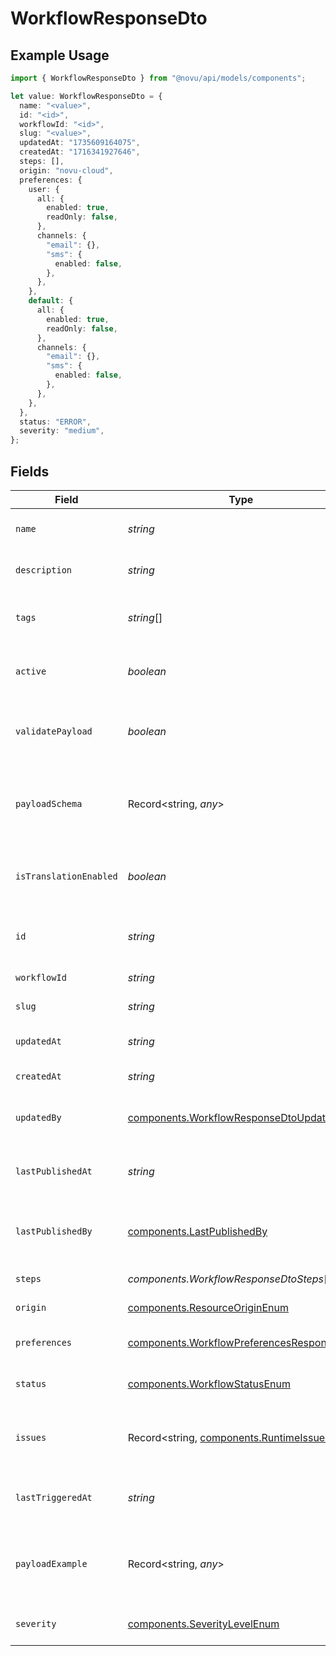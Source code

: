 # WorkflowResponseDto

## Example Usage

```typescript
import { WorkflowResponseDto } from "@novu/api/models/components";

let value: WorkflowResponseDto = {
  name: "<value>",
  id: "<id>",
  workflowId: "<id>",
  slug: "<value>",
  updatedAt: "1735609164075",
  createdAt: "1716341927646",
  steps: [],
  origin: "novu-cloud",
  preferences: {
    user: {
      all: {
        enabled: true,
        readOnly: false,
      },
      channels: {
        "email": {},
        "sms": {
          enabled: false,
        },
      },
    },
    default: {
      all: {
        enabled: true,
        readOnly: false,
      },
      channels: {
        "email": {},
        "sms": {
          enabled: false,
        },
      },
    },
  },
  status: "ERROR",
  severity: "medium",
};
```

## Fields

| Field                                                                                                  | Type                                                                                                   | Required                                                                                               | Description                                                                                            |
| ------------------------------------------------------------------------------------------------------ | ------------------------------------------------------------------------------------------------------ | ------------------------------------------------------------------------------------------------------ | ------------------------------------------------------------------------------------------------------ |
| `name`                                                                                                 | *string*                                                                                               | :heavy_check_mark:                                                                                     | Name of the workflow                                                                                   |
| `description`                                                                                          | *string*                                                                                               | :heavy_minus_sign:                                                                                     | Description of the workflow                                                                            |
| `tags`                                                                                                 | *string*[]                                                                                             | :heavy_minus_sign:                                                                                     | Tags associated with the workflow                                                                      |
| `active`                                                                                               | *boolean*                                                                                              | :heavy_minus_sign:                                                                                     | Whether the workflow is active                                                                         |
| `validatePayload`                                                                                      | *boolean*                                                                                              | :heavy_minus_sign:                                                                                     | Enable or disable payload schema validation                                                            |
| `payloadSchema`                                                                                        | Record<string, *any*>                                                                                  | :heavy_minus_sign:                                                                                     | The payload JSON Schema for the workflow                                                               |
| `isTranslationEnabled`                                                                                 | *boolean*                                                                                              | :heavy_minus_sign:                                                                                     | Enable or disable translations for this workflow                                                       |
| `id`                                                                                                   | *string*                                                                                               | :heavy_check_mark:                                                                                     | Database identifier of the workflow                                                                    |
| `workflowId`                                                                                           | *string*                                                                                               | :heavy_check_mark:                                                                                     | Workflow identifier                                                                                    |
| `slug`                                                                                                 | *string*                                                                                               | :heavy_check_mark:                                                                                     | Slug of the workflow                                                                                   |
| `updatedAt`                                                                                            | *string*                                                                                               | :heavy_check_mark:                                                                                     | Last updated timestamp                                                                                 |
| `createdAt`                                                                                            | *string*                                                                                               | :heavy_check_mark:                                                                                     | Creation timestamp                                                                                     |
| `updatedBy`                                                                                            | [components.WorkflowResponseDtoUpdatedBy](../../models/components/workflowresponsedtoupdatedby.md)     | :heavy_minus_sign:                                                                                     | User who last updated the workflow                                                                     |
| `lastPublishedAt`                                                                                      | *string*                                                                                               | :heavy_minus_sign:                                                                                     | Timestamp of the last workflow publication                                                             |
| `lastPublishedBy`                                                                                      | [components.LastPublishedBy](../../models/components/lastpublishedby.md)                               | :heavy_minus_sign:                                                                                     | User who last published the workflow                                                                   |
| `steps`                                                                                                | *components.WorkflowResponseDtoSteps*[]                                                                | :heavy_check_mark:                                                                                     | Steps of the workflow                                                                                  |
| `origin`                                                                                               | [components.ResourceOriginEnum](../../models/components/resourceoriginenum.md)                         | :heavy_check_mark:                                                                                     | Origin of the layout                                                                                   |
| `preferences`                                                                                          | [components.WorkflowPreferencesResponseDto](../../models/components/workflowpreferencesresponsedto.md) | :heavy_check_mark:                                                                                     | Preferences for the workflow                                                                           |
| `status`                                                                                               | [components.WorkflowStatusEnum](../../models/components/workflowstatusenum.md)                         | :heavy_check_mark:                                                                                     | Status of the workflow                                                                                 |
| `issues`                                                                                               | Record<string, [components.RuntimeIssueDto](../../models/components/runtimeissuedto.md)>               | :heavy_minus_sign:                                                                                     | Runtime issues for workflow creation and update                                                        |
| `lastTriggeredAt`                                                                                      | *string*                                                                                               | :heavy_minus_sign:                                                                                     | Timestamp of the last workflow trigger                                                                 |
| `payloadExample`                                                                                       | Record<string, *any*>                                                                                  | :heavy_minus_sign:                                                                                     | Generated payload example based on the payload schema                                                  |
| `severity`                                                                                             | [components.SeverityLevelEnum](../../models/components/severitylevelenum.md)                           | :heavy_check_mark:                                                                                     | Severity of the workflow                                                                               |